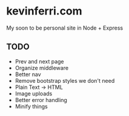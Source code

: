 kevinferri.com
==============
My soon to be personal site in Node + Express

TODO
----
* Prev and next page
* Organize middleware
* Better nav
* Remove bootstrap styles we don't need
* Plain Text -> HTML
* Image uploads
* Better error handling
* Minify things
